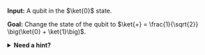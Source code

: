 
**Input:** A qubit in the $\ket{0}$ state.

**Goal:** Change the state of the qubit to $\ket{+} = \frac{1}{\sqrt{2}} \big(\ket{0} + \ket{1}\big)$.

<details>
  <summary><b>Need a hint?</b></summary>
  Hadamard gate $H$ will convert $\ket{0}$ state to $\ket{+}$ state.
</details>
